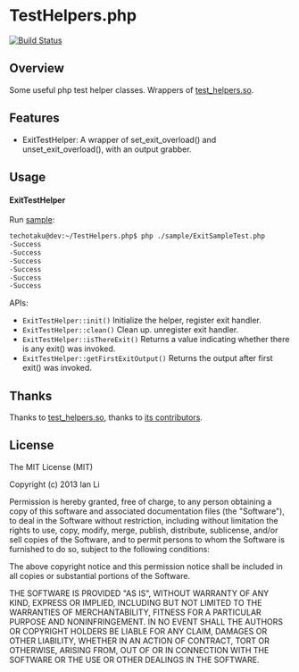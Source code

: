 # TestHelpers.php

[![Build Status](https://travis-ci.org/techotaku/TestHelpers.php.png?branch=master)](https://travis-ci.org/techotaku/TestHelpers.php)

## Overview
Some useful php test helper classes. Wrappers of [test_helpers.so](https://github.com/php-test-helpers/php-test-helpers).

## Features

* ExitTestHelper: A wrapper of set_exit_overload() and unset_exit_overload(), with an output grabber.

## Usage

#### ExitTestHelper
Run [sample](https://github.com/techotaku/TestHelpers.php/blob/master/sample/ExitSampleTest.php):
```bash
techotaku@dev:~/TestHelpers.php$ php ./sample/ExitSampleTest.php
-Success
-Success
-Success
-Success
-Success
-Success
```
APIs:
* `ExitTestHelper::init()` Initialize the helper, register exit handler.
* `ExitTestHelper::clean()` Clean up. unregister exit handler.
* `ExitTestHelper::isThereExit()` Returns a value indicating whether there is any exit() was invoked.
* `ExitTestHelper::getFirstExitOutput()` Returns the output after first exit() was invoked.

## Thanks
Thanks to [test_helpers.so](https://github.com/php-test-helpers/php-test-helpers), thanks to [its contributors](https://github.com/php-test-helpers/php-test-helpers/graphs/contributors).

## License
The MIT License (MIT)

Copyright (c) 2013 Ian Li

Permission is hereby granted, free of charge, to any person obtaining a copy of
this software and associated documentation files (the "Software"), to deal in
the Software without restriction, including without limitation the rights to
use, copy, modify, merge, publish, distribute, sublicense, and/or sell copies of
the Software, and to permit persons to whom the Software is furnished to do so,
subject to the following conditions:

The above copyright notice and this permission notice shall be included in all
copies or substantial portions of the Software.

THE SOFTWARE IS PROVIDED "AS IS", WITHOUT WARRANTY OF ANY KIND, EXPRESS OR
IMPLIED, INCLUDING BUT NOT LIMITED TO THE WARRANTIES OF MERCHANTABILITY, FITNESS
FOR A PARTICULAR PURPOSE AND NONINFRINGEMENT. IN NO EVENT SHALL THE AUTHORS OR
COPYRIGHT HOLDERS BE LIABLE FOR ANY CLAIM, DAMAGES OR OTHER LIABILITY, WHETHER
IN AN ACTION OF CONTRACT, TORT OR OTHERWISE, ARISING FROM, OUT OF OR IN
CONNECTION WITH THE SOFTWARE OR THE USE OR OTHER DEALINGS IN THE SOFTWARE.